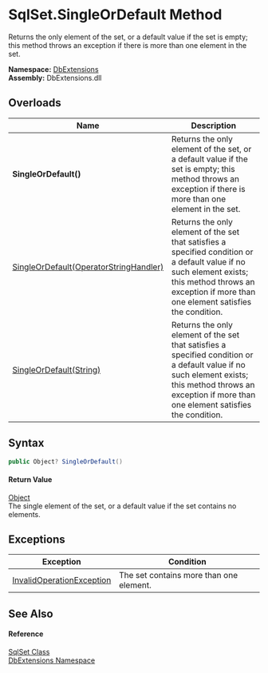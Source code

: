 SqlSet.SingleOrDefault Method
=============================
Returns the only element of the set, or a default value if the set is empty; this method throws an exception if there is more than one element in the set.
  
**Namespace:** [DbExtensions][1]  
**Assembly:** DbExtensions.dll

Overloads
---------

| Name                                        | Description                                                                                                                                                                                              |
| ------------------------------------------- | -------------------------------------------------------------------------------------------------------------------------------------------------------------------------------------------------------- |
| **SingleOrDefault()**                       | Returns the only element of the set, or a default value if the set is empty; this method throws an exception if there is more than one element in the set.                                               |
| [SingleOrDefault(OperatorStringHandler)][2] | Returns the only element of the set that satisfies a specified condition or a default value if no such element exists; this method throws an exception if more than one element satisfies the condition. |
| [SingleOrDefault(String)][3]                | Returns the only element of the set that satisfies a specified condition or a default value if no such element exists; this method throws an exception if more than one element satisfies the condition. |


Syntax
------

```csharp
public Object? SingleOrDefault()
```

#### Return Value
[Object][4]  
The single element of the set, or a default value if the set contains no elements.

Exceptions
----------

| Exception                      | Condition                               |
| ------------------------------ | --------------------------------------- |
| [InvalidOperationException][5] | The set contains more than one element. |


See Also
--------

#### Reference
[SqlSet Class][6]  
[DbExtensions Namespace][1]  

[1]: ../README.md
[2]: SingleOrDefault_1.md
[3]: SingleOrDefault_2.md
[4]: https://learn.microsoft.com/dotnet/api/system.object
[5]: https://learn.microsoft.com/dotnet/api/system.invalidoperationexception
[6]: README.md